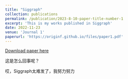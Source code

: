 ```yaml
---
title: "Siggraph"
collection: publications
permalink: /publication/2023-8-10-paper-title-number-1
excerpt: 'This is my works published in Siggraph'
date: 2022-11-23
venue: 'Journal 1'
paperurl: 'https://originf.github.io/files/paper1.pdf'
---
```

[Download paper here](https://originf.github.io/files/paper1.pdf)





这是怎么回事呢？

哎，Siggraph太难发了，我努力努力